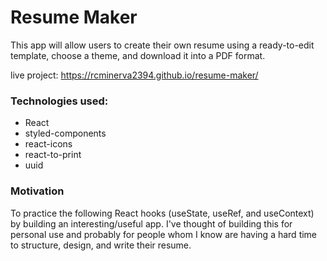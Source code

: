 # Resume Maker

This app will allow users to create their own resume using a ready-to-edit template, choose a theme, and download it into a PDF format.

live project: https://rcminerva2394.github.io/resume-maker/

### Technologies used:
- React
- styled-components
- react-icons
- react-to-print
- uuid

### Motivation
To practice the following React hooks (useState, useRef, and useContext) by building an interesting/useful app. I've thought of building this for personal use and probably for people whom I know are having a hard time to structure, design, and write their resume.

